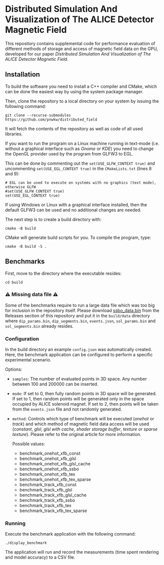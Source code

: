 # Distributed Simulation And Visualization of The ALICE Detector Magnetic Field

This repository contains supplemental code for performance evaluation of different methods of storage and access of magnetic field data on the GPU, developed for
our paper *Distributed Simulation And Visualization of The ALICE Detector Magnetic Field*.


## Installation

To build the software you need to install a C++ compiler and CMake, which can be done the easiest way by using the system package manager.

Then, clone the repository to a local directory on your system by issuing the following command:
```
git clone --recurse-submodules https://github.com/pnwkw/distributed_field
```
It will fetch the contents of the repository as well as code of all used libraries.

If you want to run the program on a Linux machine running in text-mode (i.e. without a graphical interface such as *Gnome* or *KDE*) you need to change the OpenGL provider used
by the program from GLFW3 to EGL.

This can be done by commenting out the `set(USE_GLFW_CONTEXT true)` and uncommenting `set(USE_EGL_CONTEXT true)` in the `CMakeLists.txt` (lines 8 and 9):
```
# EGL can be used to execute on systems with no graphics (text mode), otherwise GLFW
#set(USE_GLFW_CONTEXT true)
set(USE_EGL_CONTEXT true)
```

If using Windows or Linux with a graphical interface installed, then the default GLFW3 can be used and no additional changes are needed.

The next step is to create a build directory with:
```
cmake -B build
```
CMake will generate build scripts for you. To compile the program, type:
```
cmake -B build -S .
```

## Benchmarks

First, move to the directory where the executable resides:
```
cd build
```
### :warning: Missing data file :warning:
Some of the benchmarks require to run a large data file which was too big for inclusion in the repository itself.
Please download [ssbo_data.bin](https://github.com/pnwkw/distributed_field/releases/download/ssbo/ssbo_data.bin) from the Releases section of this repository and put it
in the `build/data` directory where `dip_params.bin`, `dip_segments.bin`, `events.json`, `sol_params.bin` and `sol_segments.bin` already resides.

### Configuration
In the build directory an example `config.json` was automatically created. Here, the benchmark application can be configured to perform a specific experimental scenario.

Options:

* `samples`: The number of evaluated points in 3D space. Any number between 100 and 200000 can be inserted.
* `mode`: If set to 0, then fully random points in 3D space will be generated.
   If set to 1, then random points will be generated only in the space occupied by ALICE solenoid magnet.
   If set to 2, then points will be taken from the `events.json` file and not randomly generated.
* `method`: Controls which type of benchmark will be executed (*onehot* or *track*)
   and which method of magnetic field data access will be used (*constant*, *glsl*, *glsl with cache*, *shader storage buffer*, *texture* or *sparse texture*). Please refer to
   the original article for more information.
   
   Possible values:
  * benchmark_onehot_xfb_const
  * benchmark_onehot_xfb_glsl
  * benchmark_onehot_xfb_glsl_cache
  * benchmark_onehot_xfb_ssbo
  * benchmark_onehot_xfb_tex
  * benchmark_onehot_xfb_tex_sparse
  * benchmark_track_xfb_const
  * benchmark_track_xfb_glsl
  * benchmark_track_xfb_glsl_cache
  * benchmark_track_xfb_ssbo
  * benchmark_track_xfb_tex
  * benchmark_track_xfb_tex_sparse
### Running
Execute the benchmark application with the following command:
```
./display_benchmark
```
The application will run and record the measurements (time spent rendering and model accuracy) to a CSV file.
